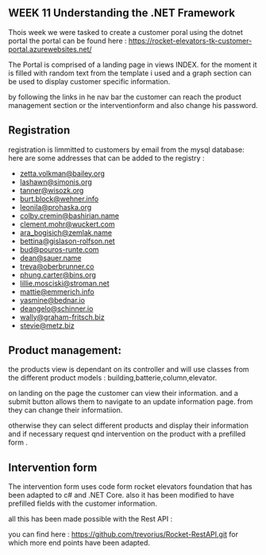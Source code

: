 ## WEEK 11 Understanding the .NET Framework

Thois week we were tasked to create a customer poral using the dotnet portal the portal can be found here : https://rocket-elevators-tk-customer-portal.azurewebsites.net/

The Portal is comprised of a landing page  in views INDEX. for the moment it is filled with random text from the template i used and a graph section can be used to display customer specific information.

by following the links in he nav bar the customer can reach the product management section or the interventionform and also change his password.

## Registration
registration is limmitted to customers by email from the mysql database: here are some addresses that can be added  to the registry : 

- zetta.volkman@bailey.org
- lashawn@simonis.org
- tanner@wisozk.org
- burt.block@wehner.info
- leonila@prohaska.org
- colby.cremin@bashirian.name
- clement.mohr@wuckert.com
- ara_bogisich@zemlak.name
- bettina@gislason-rolfson.net
- bud@pouros-runte.com
- dean@sauer.name
- treva@oberbrunner.co
- phung.carter@bins.org
- lillie.mosciski@stroman.net
- mattie@emmerich.info
- yasmine@bednar.io
- deangelo@schinner.io
- wally@graham-fritsch.biz
- stevie@metz.biz 




## Product management:

the products view is dependant on its controller and will use classes from the different product models : building,batterie,column,elevator.

on landing on the page the customer can view their information. and a submit button allows them to navigate to an update information page. from they can change their informatiion.

otherwise they can select different products and display their information and if necessary request qnd intervention on the product with a prefilled form .
## Intervention form
The intervention form uses code form rocket elevators foundation that has been adapted to c# and .NET Core. also it has been modified to have prefilled fields with the customer information.

all this has been made possible with the Rest API : 

you can find here : https://github.com/trevorius/Rocket-RestAPI.git
for which more end points have been adapted.
